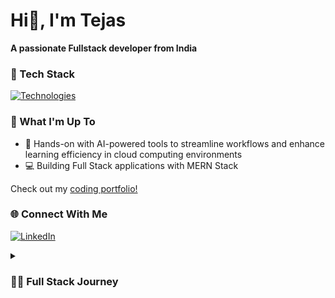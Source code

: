 
 Hi👋, I'm Tejas
========================================================================================================================================
**A passionate Fullstack developer from India**

### 🎨 Tech Stack

[![Technologies](https://skillicons.dev/icons?i=html,css,js,tailwindcss,react,git,nodejs,express,mongodb,mysql)](https://skillicons.dev)

### 🚀 What I'm Up To

- 🤖 Hands-on with AI-powered tools to streamline workflows and enhance learning efficiency in cloud computing environments
- 💻 Building Full Stack applications with MERN Stack

Check out my [coding portfolio!](https://tejas-three.vercel.app/)

### 🌐 Connect With Me

 [![LinkedIn](https://img.shields.io/badge/LinkedIn-%230077B5.svg?logo=linkedin&logoColor=white)](https://www.linkedin.com/in/tejas-banait/)
 
<details>
 <summary><h3>👨‍💻 Full Stack Journey</h3></summary>
   As a Full Stack Developer, my journey has been about learning and growing. I completed my Master of Computer Applications in 2023, which gave me a strong foundation. Since then, I've been working on projects using different technologies, and each one has helped me improve my skills.

Building software is not just about writing code for me—it's about solving real problems and turning ideas into something useful. The challenges along the way motivate me to keep going and learn more.

This is just the start, and I'm excited to keep learning, taking on new challenges, and making a real impact with technology.
</details>

